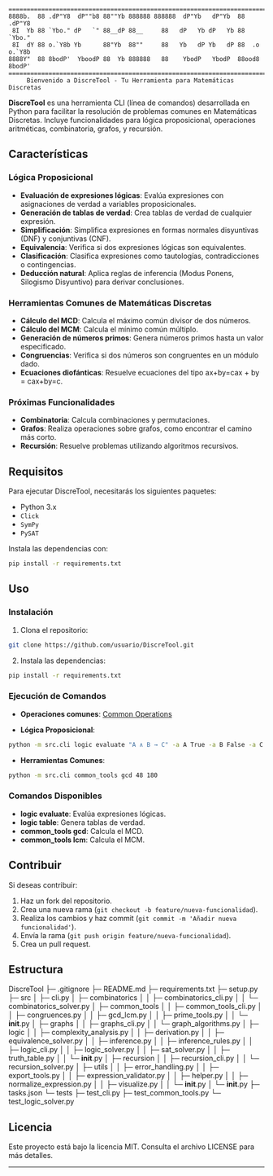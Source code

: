     ============================================================================   
    8888b.  88 .dP"Y8  dP""b8 88""Yb 888888 888888  dP"Yb   dP"Yb  88     .dP"Y8
     8I  Yb 88 `Ybo." dP   `" 88__dP 88__     88   dP   Yb dP   Yb 88     `Ybo."
     8I  dY 88 o.`Y8b Yb      88"Yb  88""     88   Yb   dP Yb   dP 88  .o o.`Y8b
    8888Y"  88 8bodP'  YboodP 88  Yb 888888   88    YbodP   YbodP  88ood8 8bodP'                   
    ============================================================================
         Bienvenido a DiscreTool - Tu Herramienta para Matemáticas Discretas

**DiscreTool** es una herramienta CLI (línea de comandos) desarrollada en Python para facilitar la resolución de problemas comunes en Matemáticas Discretas. Incluye funcionalidades para lógica proposicional, operaciones aritméticas, combinatoria, grafos, y recursión.

## Características

### Lógica Proposicional

- **Evaluación de expresiones lógicas**: Evalúa expresiones con asignaciones de verdad a variables proposicionales.
- **Generación de tablas de verdad**: Crea tablas de verdad de cualquier expresión.
- **Simplificación**: Simplifica expresiones en formas normales disyuntivas (DNF) y conjuntivas (CNF).
- **Equivalencia**: Verifica si dos expresiones lógicas son equivalentes.
- **Clasificación**: Clasifica expresiones como tautologías, contradicciones o contingencias.
- **Deducción natural**: Aplica reglas de inferencia (Modus Ponens, Silogismo Disyuntivo) para derivar conclusiones.

### Herramientas Comunes de Matemáticas Discretas

- **Cálculo del MCD**: Calcula el máximo común divisor de dos números.
- **Cálculo del MCM**: Calcula el mínimo común múltiplo.
- **Generación de números primos**: Genera números primos hasta un valor especificado.
- **Congruencias**: Verifica si dos números son congruentes en un módulo dado.
- **Ecuaciones diofánticas**: Resuelve ecuaciones del tipo ax+by=cax + by = cax+by=c.

### Próximas Funcionalidades

- **Combinatoria**: Calcula combinaciones y permutaciones.
- **Grafos**: Realiza operaciones sobre grafos, como encontrar el camino más corto.
- **Recursión**: Resuelve problemas utilizando algoritmos recursivos.

## Requisitos

Para ejecutar DiscreTool, necesitarás los siguientes paquetes:

- Python 3.x
- `Click`
- `SymPy`
- `PySAT`

Instala las dependencias con:

```bash
pip install -r requirements.txt
```
## Uso

### Instalación

1. Clona el repositorio:
```bash
git clone https://github.com/usuario/DiscreTool.git
```
    
2. Instala las dependencias:
```bash
pip install -r requirements.txt
```
### Ejecución de Comandos

- **Operaciones comunes**:
[Common Operations](https://github.com/Jonatanciencias/discretool/blob/43ded09c6e713d75fe100ec009cacfe6e4080a51/examples/common_operations.md)

- **Lógica Proposicional**:
```bash
python -m src.cli logic evaluate "A ∧ B → C" -a A True -a B False -a C True
```

- **Herramientas Comunes**:
```bash
python -m src.cli common_tools gcd 48 180
```

### Comandos Disponibles

- **logic evaluate**: Evalúa expresiones lógicas.
- **logic table**: Genera tablas de verdad.
- **common_tools gcd**: Calcula el MCD.
- **common_tools lcm**: Calcula el MCM.

## Contribuir

Si deseas contribuir:

1. Haz un fork del repositorio.
2. Crea una nueva rama (`git checkout -b feature/nueva-funcionalidad`).
3. Realiza los cambios y haz commit (`git commit -m 'Añadir nueva funcionalidad'`).
4. Envía la rama (`git push origin feature/nueva-funcionalidad`).
5. Crea un pull request.


## Estructura

DiscreTool
├─ .gitignore
├─ README.md
├─ requirements.txt
├─ setup.py
├─ src
│  ├─ cli.py
│  ├─ combinatorics
│  │  ├─ combinatorics_cli.py
│  │  └─ combinatorics_solver.py
│  ├─ common_tools
│  │  ├─ common_tools_cli.py
│  │  ├─ congruences.py
│  │  ├─ gcd_lcm.py
│  │  ├─ prime_tools.py
│  │  └─ __init__.py
│  ├─ graphs
│  │  ├─ graphs_cli.py
│  │  └─ graph_algorithms.py
│  ├─ logic
│  │  ├─ complexity_analysis.py
│  │  ├─ derivation.py
│  │  ├─ equivalence_solver.py
│  │  ├─ inference.py
│  │  ├─ inference_rules.py
│  │  ├─ logic_cli.py
│  │  ├─ logic_solver.py
│  │  ├─ sat_solver.py
│  │  ├─ truth_table.py
│  │  └─ __init__.py
│  ├─ recursion
│  │  ├─ recursion_cli.py
│  │  └─ recursion_solver.py
│  ├─ utils
│  │  ├─ error_handling.py
│  │  ├─ export_tools.py
│  │  ├─ expression_validator.py
│  │  ├─ helper.py
│  │  ├─ normalize_expression.py
│  │  ├─ visualize.py
│  │  └─ __init__.py
│  └─ __init__.py
├─ tasks.json
└─ tests
   ├─ test_cli.py
   ├─ test_common_tools.py
   └─ test_logic_solver.py

## Licencia

Este proyecto está bajo la licencia MIT. Consulta el archivo LICENSE para más detalles.

---